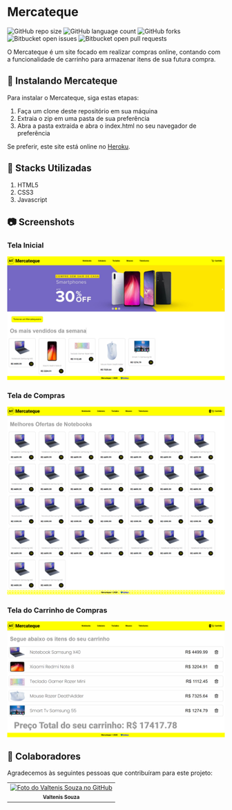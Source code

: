 # Mercateque

![GitHub repo size](https://img.shields.io/github/repo-size/Thiagomdias22/ipet2.0?style=for-the-badge)
![GitHub language count](https://img.shields.io/github/languages/count/Thiagomdias22/ipet2.0?style=for-the-badge)
![GitHub forks](https://img.shields.io/github/forks/Thiagomdias22/ipet2.0?style=for-the-badge)
![Bitbucket open issues](https://img.shields.io/bitbucket/issues/Thiagomdias22/ipet2.0?style=for-the-badge)
![Bitbucket open pull requests](https://img.shields.io/bitbucket/pr-raw/Thiagomdias22/ipet2.0?style=for-the-badge)

O Mercateque é um site focado em realizar compras online, contando com a funcionalidade de carrinho para armazenar itens de sua futura compra.

## 🚀 Instalando Mercateque

Para instalar o Mercateque, siga estas etapas:

1. Faça um clone deste repositório em sua máquina
2. Extraia o zip em uma pasta de sua preferência
3. Abra a pasta extraida e abra o index.html no seu navegador de preferência

Se preferir, este site está online no [Heroku](https://mercateque.herokuapp.com/).

## 🔋 Stacks Utilizadas

1. HTML5
2. CSS3
3. Javascript

## 📷 Screenshots

### Tela Inicial
![](/screenshots/1.png)
### Tela de Compras
![](/screenshots/2.png)
### Tela do Carrinho de Compras
![](/screenshots/3.png)

## 🤝 Colaboradores

Agradecemos às seguintes pessoas que contribuíram para este projeto:

<table>
  <tr>
    <td align="center">
      <a href="#">
        <img src="https://avatars.githubusercontent.com/u/47244327" width="100px;" alt="Foto do Valtenis Souza no GitHub"/><br>
        <sub>
          <b>Valtenis Souza</b>
        </sub>
      </a>
  </tr>
</table>
